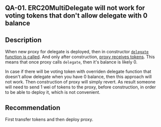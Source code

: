 ## QA-01. ERC20MultiDelegate will not work for voting tokens that don't allow delegate with 0 balance
## Description
When new proxy for delegate is deployed, then in constructor [`delegate` function is called](https://github.com/code-423n4/2023-10-ens/blob/main/contracts/ERC20MultiDelegate.sol#L18). And only after construction, [proxy receives tokens](https://github.com/code-423n4/2023-10-ens/blob/main/contracts/ERC20MultiDelegate.sol#L160). This means that once proxy calls `delegate`, then it's balance is likely 0.

In case if there will be voting token with overriden delegate function that doesn't allow delegate when you have 0 balance, then this approach will not work. Then construction of proxy will simply revert. As result someone will need to send 1 wei of tokens to the proxy, before construction, in order to be able to deploy it, which is not convenient.
## Recommendation
First transfer tokens and then deploy proxy. 